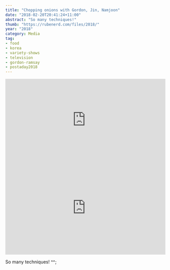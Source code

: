 ```yaml
---
title: "Chopping onions with Gordon, Jin, Namjoon"
date: "2018-02-20T20:41:24+11:00"
abstract: "So many techniques!"
thumb: "https://rubenerd.com/files/2018/"
year: "2018"
category: Media
tag:
- food
- korea
- variety-shows
- television
- gordon-ramsay
- postaday2018
---
```

<p></p>

<iframe style="width:500px;height:275px;border:0;" src="https://www.youtube-nocookie.com/embed/dCGS067s0zo?rel=0&amp;controls=0" allow="encrypted-media"></iframe>

<iframe style="width:500px;height:275px;border:0;" src="https://www.youtube-nocookie.com/embed/c26-jkyQz8g?rel=0&amp;controls=0" allow="encrypted-media"></iframe>

So many techniques! ^^;

